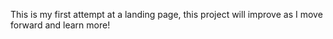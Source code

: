 This is my first attempt at a landing page, this project will improve as I move forward and learn more!